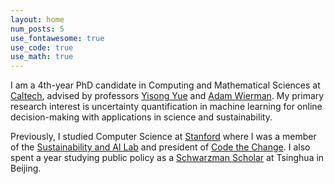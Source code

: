 ```yaml
---
layout: home
num_posts: 5
use_fontawesome: true
use_code: true
use_math: true
---
```


I am a 4th-year PhD candidate in Computing and Mathematical Sciences at [<span class="caltech-orange">Caltech</span>](https://cms.caltech.edu/), advised by professors [Yisong Yue](http://www.yisongyue.com/) and [Adam Wierman](https://adamwierman.com/). My primary research interest is uncertainty quantification in machine learning for online decision-making with applications in science and sustainability.

Previously, I studied Computer Science at [<span class="cardinal-red">Stanford</span>](https://cs.stanford.edu/) where I was a member of the [Sustainability and AI Lab](https://sustain.stanford.edu/) and president of [Code the Change](https://codethechange.stanford.edu/). I also spent a year studying public policy as a [<span class="schwarzman-purple">Schwarzman Scholar</span>](https://www.schwarzmanscholars.org/) at Tsinghua in Beijing.

